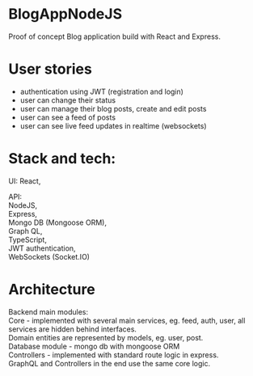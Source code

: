 # BlogAppNodeJS
Proof of concept Blog application build with React and Express.

# User stories
- authentication using JWT (registration and login)
- user can change their status
- user can manage their blog posts, create and edit posts
- user can see a feed of posts
- user can see live feed updates in realtime (websockets)

# Stack and tech:
UI: React,

API: \
NodeJS, \
Express, \
Mongo DB (Mongoose ORM), \
Graph QL, \
TypeScript, \
JWT authentication, \
WebSockets (Socket.IO)

# Architecture
Backend main modules:\
Core - implemented with several main services, eg. feed, auth, user, all services are hidden behind interfaces.\
Domain entities are represented by models, eg. user, post.\
Database module - mongo db with mongoose ORM \
Controllers - implemented with standard route logic in express.\
GraphQL and Controllers in the end use the same core logic.

